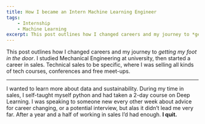 ```yaml
---
title: How I became an Intern Machine Learning Engineer
tags:
    - Internship
    - Machine Learning
excerpt: This post outlines how I changed careers and my journey to *getting my foot in the door*. I studied Mechanical Engineering at university, then started a career in sales. Technical sales to be specific, where I was selling all kinds of tech courses, conferences and free meet-ups.
---
```


This post outlines how I changed careers and my journey to *getting my foot in the door*. I studied Mechanical Engineering at university, then started a career in sales. Technical sales to be specific, where I was selling all kinds of tech courses, conferences and free meet-ups.

----------------------------------------------------------------------------

I wanted to learn more about data and sustainability. During my time in sales, I self-taught myself python and had taken a 2-day course on Deep Learning. I was speaking to someone new every other week about advice for career changing, or a potential interview, but alas it didn’t lead me very far. After a year and a half of working in sales I’d had enough. **I quit.**


